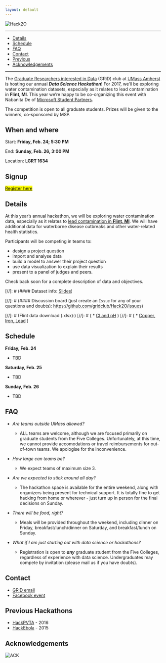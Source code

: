```yaml
---
layout: default
---
```


<link rel="stylesheet" href="https://maxcdn.bootstrapcdn.com/font-awesome/4.5.0/css/font-awesome.min.css">

![Hack2O](http://gridclub.io/Hack2O/assets/hack2ologo.png)

<hr>
<div>
<ul id="menu">
  <li><a href="#dataset">Details</a></li>
  <li><a href="#programme">Schedule</a></li>
  <li><a href="#faq">FAQ</a></li>
  <li><a href="#contact">Contact</a></li>
  <li><a href="#prevhack">Previous</a></li>
  <li><a href="#ack">Acknowledgements</a></li>
</ul>
</div>
<hr>




The [Graduate Researchers interested in Data](http://www.gridclub.io) (GRiD) club at [UMass Amherst](http://www.umass.edu) is hosting our annual ***Data Science Hackathon***! For 2017, we’ll be exploring water contamination datasets, especially as it relates to lead contamination in **Flint, MI**. This year we’re happy to be co-organizing this event with Nabanita De of [Microsoft Student Partners](https://www.facebook.com/groups/198842233863002/).

The competition is open to all graduate students. Prizes will be given to the winners, co-sponsored by MSP. 


## <a name="placetime"></a> When and where

Start: **Friday, Feb. 24; 5:30 PM**

End: **Sunday, Feb. 26, 3:00 PM**

Location: **LGRT 1634**


## <a name="signup"></a> Signup

<a href="https://docs.google.com/forms/d/e/1FAIpQLSfaGPM2AMbRzUOEENchr2A5HuQh3aUSdJDXX-qC4Ln3t0QCFQ/viewform" class="button"> <mark>Register here</mark>  </a>


<!-- old menu -->

<!-- - [Details](#dataset) -->
<!-- - [Schedule](#programme) -->
<!-- - [FAQ](#faq) -->
<!-- - [Contact](#contact) -->
<!-- - [Previous](#prevhack) -->
<!-- - [Acknowledgements](#ack) -->

<!-- * * * -->

## <a name="dataset"></a> Details

At this year’s annual hackathon, we will be exploring water contamination data, especially as it relates to [lead contamination in **Flint, MI**](https://en.wikipedia.org/wiki/Flint_water_crisis). We will have additional data for waterborne disease outbreaks and other water-related health statistics.

Participants will be competing in teams to:
* design a project question
* import and analyse data
* build a model to answer their project question
* use data visualization to explain their results
* present to a panel of judges and peers.

Check back soon for a complete description of data and objectives.

[//]: # (#### Dataset info: [Slides](https://tinyurl.com/z48pvyw))

[//]: # (#### Discussion board (just create an `Issue` for any of your questions and doubts): https://github.com/gridclub/Hack2O/issues)

[//]: # (Flint data download (.xlsx):)
[//]: # ( * [Cl and pH](http://gridclub.io/Hack2O/assets/dataset/Chlorine_and_pH_for_GRiD.xlsx) )
[//]: # ( * [Copper, Iron, Lead](http://gridclub.io/Hack2O/assets/dataset/Copper_Iron_and_Lead_for_GriD.xlsx) )


## <a name="programme"></a> Schedule

**Friday, Feb. 24**
* TBD

**Saturday, Feb. 25**
*  TBD

**Sunday, Feb. 26** 
* TBD


## <a name="faq"></a> FAQ

- *Are teams outside UMass allowed?*
    + ALL teams are welcome, although we are focused primarily on graduate students from the Five Colleges. Unfortunately, at this time, we cannot provide accomodations or travel reimbursements for out-of-town teams. We apologise for the inconvenience.

- *How large can teams be?*
    + We expect teams of maximum size 3. 

- *Are we expected to stick around all day?*
    + The hackathon space is available for the entire weekend, along with organizers being present for technical support. It is totally fine to get hacking from home or wherever - just turn up in person for the final decisions on Sunday.

- *There will be food, right?* 
    + Meals will be provided throughout the weekend, including dinner on Friday, breakfast/lunch/dinner on Saturday, and breakfast/lunch on Sunday.   

- *What if I am just starting out with data science or hackathons?*
    + Registration is open to ***any*** graduate student from the Five Colleges, regardless of experience with data science. Undergraduates may compete by invitation (please mail us if you have doubts).    


## <a name="contact"></a> Contact
- [GRiD email](http://gridclub.io/contact/)
- [Facebook event](https://www.facebook.com/events/1374188235937652/)


## <a name="prevhack"></a> Previous Hackathons
- [HackPVTA](http://gridclub.io/HackPVTA/) - 2016
- [HackEbola](http://gridclub.io/ebola-hackfest) - 2015


## <a name="ack"></a>Acknowledgements

![ACK](http://gridclub.io/Hack2O/assets/hack2O_sponsor.svg)


